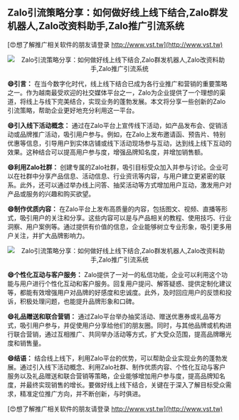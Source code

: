 ## **Zalo引流策略分享：如何做好线上线下结合,Zalo群发机器人,Zalo改资料助手,Zalo推广引流系统**

[😍想了解推广相关软件的朋友请登录 http://www.vst.tw](http://www.vst.tw)

 <center><img src="https://vst.tw/MP4/tuiguang/png/7.png" alt="Zalo引流策略分享：如何做好线上线下结合,Zalo群发机器人,Zalo改资料助手,Zalo推广引流系统"></center>

**😄引言：**
在当今数字化时代，线上线下结合已成为各行业推广和营销的重要策略之一。作为越南最受欢迎的社交媒体平台之一，Zalo为企业提供了一个理想的渠道，将线上与线下完美结合，实现业务的蓬勃发展。本文将分享一些创新的Zalo引流策略，帮助企业更好地充分利用这一平台。

**😄引入线下活动概念：**
通过在Zalo平台上宣传线下活动，如产品发布会、促销活动或品牌推广活动，吸引用户参与。例如，在Zalo上发布邀请函、预告片、特别优惠等信息，引导用户到实体店铺或线下活动现场参与互动，达到线上线下互动的效果。这种结合可以提高用户参与度，增强品牌知名度，并增加销售额。

**😄利用Zalo社群：**
创建专属的Zalo社群，吸引目标受众加入并参与讨论。企业可以在社群中分享产品信息、活动信息、行业资讯等内容，与用户建立更紧密的联系。此外，还可以通过举办线上问答、抽奖活动等方式增加用户互动，激发用户对产品或服务的兴趣和购买欲望。

**😄制作优质内容：**
在Zalo平台上发布高质量的内容，包括图文、视频、直播等形式，吸引用户的关注和分享。这些内容可以是与产品相关的教程、使用技巧、行业洞察、用户案例等。通过提供有价值的信息，企业能够树立专业形象，吸引更多用户关注，并扩大品牌影响力。

 <center><img src="https://vst.tw/MP4/tuiguang/png/0.png" alt="Zalo引流策略分享：如何做好线上线下结合,Zalo群发机器人,Zalo改资料助手,Zalo推广引流系统"></center>

**😄个性化互动与客户服务：**
Zalo提供了一对一的私信功能，企业可以利用这个功能与用户进行个性化互动和客户服务。回复用户提问、解答疑惑、提供定制化建议等，都能有效增强用户对品牌的好感度和忠诚度。此外，及时回应用户的反馈和投诉，积极处理问题，也能提升品牌形象和口碑。

**😄礼品赠送和联合营销：**
通过Zalo平台举办抽奖活动、赠送优惠券或礼品等方式，吸引用户参与，并促使用户分享给他们的朋友圈。同时，与其他品牌或机构进行联合营销，通过互相推广、共同举办活动等方式，扩大受众范围，提高品牌曝光度和销售量。

**😄结语：**
结合线上线下，利用Zalo平台的优势，可以帮助企业实现业务的蓬勃发展。通过引入线下活动概念、利用Zalo社群、制作优质内容、个性化互动与客户服务以及礼品赠送和联合营销等策略，企业能够增加用户参与度，提高品牌知名度，并最终实现销售的增长。要做好线上线下结合，关键在于深入了解目标受众需求，精准定位推广方向，并不断创新，与时俱进。

[😍想了解推广相关软件的朋友请登录 http://www.vst.tw](http://www.vst.tw)




